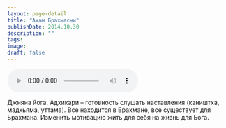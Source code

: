 ```yaml
---
layout: page-detail
title: "Ахам Брахмасми"
publishDate: 2014.10.30
description: ""
tags:
image:
draft: false
---
```


<audio title="2014.10.30 - Ахам Брахмасми.mp3" src="/upload/iblock/c88/c88b31f531c1fb22416b3c3f34e267b8.mp3" controls=""></audio>

 Джняна йога. Адхикари – готовность слушать наставления (каништха, мадхьяма, уттама). Все находится в Брахмане, все существует для Брахмана. Изменить мотивацию жить для себя на жизнь для Бога. 

  
